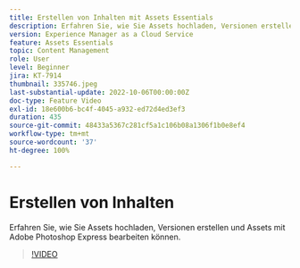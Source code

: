 ```yaml
---
title: Erstellen von Inhalten mit Assets Essentials
description: Erfahren Sie, wie Sie Assets hochladen, Versionen erstellen und Assets mit Adobe Photoshop Express bearbeiten können.
version: Experience Manager as a Cloud Service
feature: Assets Essentials
topic: Content Management
role: User
level: Beginner
jira: KT-7914
thumbnail: 335746.jpeg
last-substantial-update: 2022-10-06T00:00:00Z
doc-type: Feature Video
exl-id: 18e600b6-bc4f-4045-a932-ed72d4ed3ef3
duration: 435
source-git-commit: 48433a5367c281cf5a1c106b08a1306f1b0e8ef4
workflow-type: tm+mt
source-wordcount: '37'
ht-degree: 100%

---
```


# Erstellen von Inhalten

Erfahren Sie, wie Sie Assets hochladen, Versionen erstellen und Assets mit Adobe Photoshop Express bearbeiten können.

>[!VIDEO](https://video.tv.adobe.com/v/335746?quality=12&learn=on)
